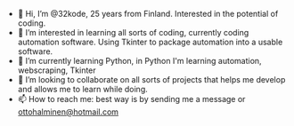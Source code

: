 - 👋 Hi, I’m @32kode, 25 years from Finland. Interested in the potential of coding.
- 👀 I’m interested in learning all sorts of coding, currently coding automation software. Using Tkinter to package automation into a usable software.
- 🌱 I’m currently learning Python, in Python I'm learning automation, webscraping, Tkinter
- 💞️ I’m looking to collaborate on all sorts of projects that helps me develop and allows me to learn while doing.
- 📫 How to reach me: best way is by sending me a message or ottohalminen@hotmail.com

<!---
32kode/32kode is a ✨ special ✨ repository because its `README.md` (this file) appears on your GitHub profile.
You can click the Preview link to take a look at your changes.
--->

